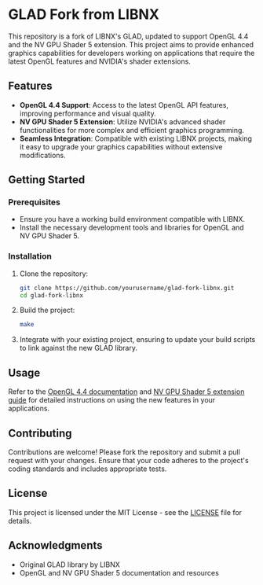 # GLAD Fork from LIBNX

This repository is a fork of LIBNX's GLAD, updated to support OpenGL 4.4 and the NV GPU Shader 5 extension. This project aims to provide enhanced graphics capabilities for developers working on applications that require the latest OpenGL features and NVIDIA's shader extensions.

## Features

- **OpenGL 4.4 Support**: Access to the latest OpenGL API features, improving performance and visual quality.
- **NV GPU Shader 5 Extension**: Utilize NVIDIA's advanced shader functionalities for more complex and efficient graphics programming.
- **Seamless Integration**: Compatible with existing LIBNX projects, making it easy to upgrade your graphics capabilities without extensive modifications.

## Getting Started

### Prerequisites

- Ensure you have a working build environment compatible with LIBNX.
- Install the necessary development tools and libraries for OpenGL and NV GPU Shader 5.

### Installation

1. Clone the repository:
   ```bash
   git clone https://github.com/yourusername/glad-fork-libnx.git
   cd glad-fork-libnx
   ```

2. Build the project:
   ```bash
   make
   ```

3. Integrate with your existing project, ensuring to update your build scripts to link against the new GLAD library.

## Usage

Refer to the [OpenGL 4.4 documentation](https://www.opengl.org/documentation/) and [NV GPU Shader 5 extension guide](https://developer.nvidia.com/nv-gpu-shader5) for detailed instructions on using the new features in your applications.

## Contributing

Contributions are welcome! Please fork the repository and submit a pull request with your changes. Ensure that your code adheres to the project's coding standards and includes appropriate tests.

## License

This project is licensed under the MIT License - see the [LICENSE](LICENSE) file for details.

## Acknowledgments

- Original GLAD library by LIBNX
- OpenGL and NV GPU Shader 5 documentation and resources

